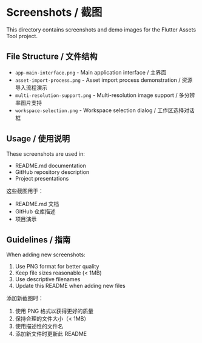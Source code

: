 # Screenshots / 截图

This directory contains screenshots and demo images for the Flutter Assets Tool project.

## File Structure / 文件结构

- `app-main-interface.png` - Main application interface / 主界面
- `asset-import-process.png` - Asset import process demonstration / 资源导入流程演示
- `multi-resolution-support.png` - Multi-resolution image support / 多分辨率图片支持
- `workspace-selection.png` - Workspace selection dialog / 工作区选择对话框

## Usage / 使用说明

These screenshots are used in:
- README.md documentation
- GitHub repository description
- Project presentations

这些截图用于：
- README.md 文档
- GitHub 仓库描述
- 项目演示

## Guidelines / 指南

When adding new screenshots:
1. Use PNG format for better quality
2. Keep file sizes reasonable (< 1MB)
3. Use descriptive filenames
4. Update this README when adding new files

添加新截图时：
1. 使用 PNG 格式以获得更好的质量
2. 保持合理的文件大小（< 1MB）
3. 使用描述性的文件名
4. 添加新文件时更新此 README